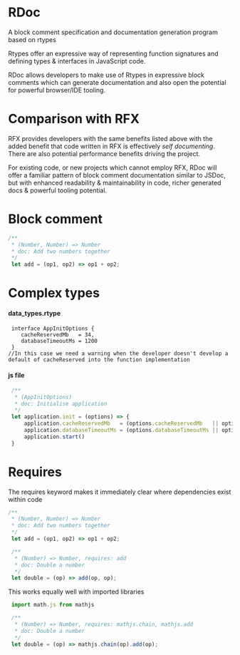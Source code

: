 # RDoc
A block comment specification and documentation generation program based on rtypes

Rtypes offer an expressive way of representing function signatures and defining types & interfaces in JavaScript code.

RDoc allows developers to make use of Rtypes in expressive block comments which can generate documentation and also open the potential for powerful browser/IDE tooling.


# Comparison with RFX
RFX provides developers with the same benefits listed above with the added benefit that code written in RFX is effectively _self documenting_. There are also potential performance benefits driving the project.

For existing code, or new projects which cannot employ RFX, RDoc will offer a familiar pattern of block comment documentation similar to JSDoc, but with enhanced readability & maintainability in code, richer generated docs & powerful tooling potential.
 
# Block comment
```javascript
/**
 * (Number, Number) => Number
 * doc: Add two numbers together
 */
 let add = (op1, op2) => op1 + op2;
```
 
# Complex types
#### data_types.rtype
```
 interface AppInitOptions {
    cacheReservedMb   = 34,
    databaseTimeoutMs = 1200
 }
//In this case we need a warning when the developer doesn't develop a default of cacheReserved into the function implementation
```
#### js file
```javascript
 /**
  * (AppInitOptions)
  * doc: Initialise application
  */
 let application.init = (options) => {
     application.cacheReservedMb   = (options.cacheReservedMb   || options.cacheReservedMb   = 34);
     application.databaseTimeoutMs = (options.databaseTimeoutMs || options.databaseTimeoutMs = 1200);
     application.start()
 }
```
# Requires
The requires keyword makes it immediately clear where dependencies exist within code
```javascript
/**
 * (Number, Number) => Number
 * doc: Add two numbers together
 */
 let add = (op1, op2) => op1 + op2;

 /**
  * (Number) => Number, requires: add
  * doc: Double a number
  */
 let double = (op) => add(op, op);
```

This works equally well with imported libraries
```javascript
 import math.js from mathjs

 /**
  * (Number) => Number, requires: mathjs.chain, mathjs.add
  * doc: Double a number
  */
 let double = (op) => mathjs.chain(op).add(op);
```
